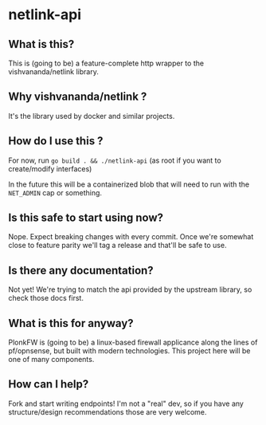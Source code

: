 # netlink-api

## What is this?

This is (going to be) a feature-complete http wrapper to the vishvananda/netlink library.

## Why vishvananda/netlink ?

It's the library used by docker and similar projects.

## How do I use this ?

For now, run `go build . && ./netlink-api` (as root if you want to create/modify interfaces)

In the future this will be a containerized blob that will need to run with the `NET_ADMIN` cap or something.

## Is this safe to start using now?

Nope. Expect breaking changes with every commit. Once we're somewhat close to feature parity we'll tag a release and that'll be safe to use.

## Is there any documentation?

Not yet! We're trying to match the api provided by the upstream library, so check those docs first.

## What is this for anyway?

PlonkFW is (going to be) a linux-based firewall applicance along the lines of pf/opnsense, but built with modern technologies. This project here will be one of many components.

## How can I help?

Fork and start writing endpoints! I'm not a "real" dev, so if you have any structure/design recommendations those are very welcome.
